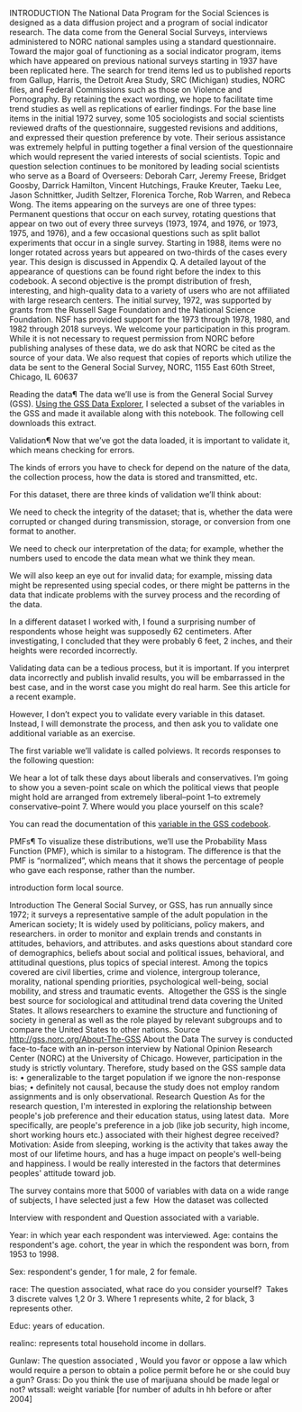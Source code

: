 

INTRODUCTION
The National Data Program for the Social Sciences is designed as a data diffusion project and a program of social indicator research. The 
data come from the General Social Surveys, interviews administered to NORC national samples using a standard questionnaire. Toward the 
major goal of functioning as a social indicator program, items which have appeared on previous national surveys starting in 1937 have been 
replicated here. The search for trend items led us to published reports from Gallup, Harris, the Detroit Area Study, SRC (Michigan) studies, 
NORC files, and Federal Commissions such as those on Violence and Pornography.
By retaining the exact wording, we hope to facilitate time trend studies as well as replications of earlier findings. For the base line items in 
the initial 1972 survey, some 105 sociologists and social scientists reviewed drafts of the questionnaire, suggested revisions and additions, 
and expressed their question preference by vote. Their serious assistance was extremely helpful in putting together a final version of the 
questionnaire which would represent the varied interests of social scientists. Topic and question selection continues to be monitored by 
leading social scientists who serve as a Board of Overseers: Deborah Carr, Jeremy Freese, Bridget Goosby, Darrick Hamilton, Vincent 
Hutchings, Frauke Kreuter, Taeku Lee, Jason Schnittker, Judith Seltzer, Florenica Torche, Rob Warren, and Rebeca Wong.
The items appearing on the surveys are one of three types: Permanent questions that occur on each survey, rotating questions that appear on 
two out of every three surveys (1973, 1974, and 1976, or 1973, 1975, and 1976), and a few occasional questions such as split ballot 
experiments that occur in a single survey. Starting in 1988, items were no longer rotated across years but appeared on two-thirds of the cases 
every year. This design is discussed in Appendix Q. A detailed layout of the appearance of questions can be found right before the index to 
this codebook.
A second objective is the prompt distribution of fresh, interesting, and high-quality data to a variety of users who are not affiliated with large 
research centers. The initial survey, 1972, was supported by grants from the Russell Sage Foundation and the National Science Foundation. 
NSF has provided support for the 1973 through 1978, 1980, and 1982 through 2018 surveys. We welcome your participation in this program. 
While it is not necessary to request permission from NORC before publishing analyses of these data, we do ask that NORC be cited as the 
source of your data. We also request that copies of reports which utilize the data be sent to the General Social Survey, NORC, 1155 East 
60th Street, Chicago, IL 60637




Reading the data¶
The data we’ll use is from the General Social Survey (GSS). [Using the GSS Data Explorer](https://gssdataexplorer.norc.org/projects/52787), I selected a subset of the variables in the GSS and made it available along with this notebook. The following cell downloads this extract.


Validation¶
Now that we’ve got the data loaded, it is important to validate it, which means checking for errors.

The kinds of errors you have to check for depend on the nature of the data, the collection process, how the data is stored and transmitted, etc.

For this dataset, there are three kinds of validation we’ll think about:

We need to check the integrity of the dataset; that is, whether the data were corrupted or changed during transmission, storage, or conversion from one format to another.

We need to check our interpretation of the data; for example, whether the numbers used to encode the data mean what we think they mean.

We will also keep an eye out for invalid data; for example, missing data might be represented using special codes, or there might be patterns in the data that indicate problems with the survey process and the recording of the data.

In a different dataset I worked with, I found a surprising number of respondents whose height was supposedly 62 centimeters. After investigating, I concluded that they were probably 6 feet, 2 inches, and their heights were recorded incorrectly.

Validating data can be a tedious process, but it is important. If you interpret data incorrectly and publish invalid results, you will be embarrassed in the best case, and in the worst case you might do real harm. See this article for a recent example.

However, I don’t expect you to validate every variable in this dataset. Instead, I will demonstrate the process, and then ask you to validate one additional variable as an exercise.

The first variable we’ll validate is called polviews. It records responses to the following question:

We hear a lot of talk these days about liberals and conservatives. I’m going to show you a seven-point scale on which the political views that people might hold are arranged from extremely liberal–point 1–to extremely conservative–point 7. Where would you place yourself on this scale?

You can read the documentation of this [variable in the GSS codebook](https://gssdataexplorer.norc.org/variables/vfilter).

PMFs¶
To visualize these distributions, we’ll use the Probability Mass Function (PMF), which is similar to a histogram. The difference is that the PMF is “normalized”, which means that it shows the percentage of people who gave each response, rather than the number.


introduction form local source.

Introduction
The General Social Survey, or GSS, has run annually since 1972; it surveys a ‎representative sample of the adult population in the American society;‎
It is widely used by politicians, policy makers, and researchers.‎
in order to monitor and explain trends and constants in attitudes, behaviors, and ‎attributes. and asks questions about standard core of demographics, beliefs about ‎social and political issues, behavioral, and attitudinal questions, plus topics of special ‎interest. Among the topics covered are civil liberties, crime and violence, intergroup ‎tolerance, morality, national spending priorities, psychological well-being, social ‎mobility, and stress and traumatic events.  ‎
Altogether the GSS is the single best source for sociological and attitudinal trend data ‎covering the United States. It allows researchers to examine the structure and ‎functioning of society in general as well as the role played by relevant subgroups and ‎to compare the United States to other nations.‎
Source  http://gss.norc.org/About-The-GSS
About the Data
The survey is conducted face-to-face with an in-person interview by National Opinion ‎Research Center (NORC) at the University of Chicago. However, participation in the study is ‎strictly voluntary.‎
Therefore, study based on the GSS sample data is:‎
•	generalizable to the target population if we ignore the non-response bias;‎
•	definitely not causal, because the study does not employ random assignments ‎and is only observational.‎
Research Question
As for the research question, I'm interested in exploring the relationship between ‎people's job preference and their education status, using latest data. ‎
More specifically, are people's preference in a job (like job security, high income, short ‎working hours etc.) associated with their highest degree received?‎
Motivation: Aside from sleeping, working is the activity that takes away the most of ‎our lifetime hours, and has a huge impact on people's well-being and happiness. I ‎would be really interested in the factors that determines peoples' attitude toward job.‎


The survey contains more that 5000 of variables with data on a wide range of subjects, ‎I have selected just a few ‎
How the dataset was collected

Interview with respondent and Question associated with a variable.‎

Year:  in which year each respondent was interviewed.‎
Age: contains the respondent's age.‎
cohort, the year in which the respondent was born, from 1953 to 1998.‎

Sex: respondent's gender, 1 for male, 2 for female.‎

race: The question associated, what race do you consider yourself? ‎
Takes 3 discrete valves 1,2 0r 3. Where 1 ‎represents white, 2 for black, 3 represents other.‎

Educ: years of education.‎

realinc: represents total household income in dollars. ‎

Gunlaw: The question associated , Would you favor or oppose a law which would ‎require a person to obtain a police permit before he or she could buy a gun?‎
Grass: Do you think the use of marijuana should be made legal or not?‎
wtssall: weight variable [for number of adults in hh before or after 2004]‎

